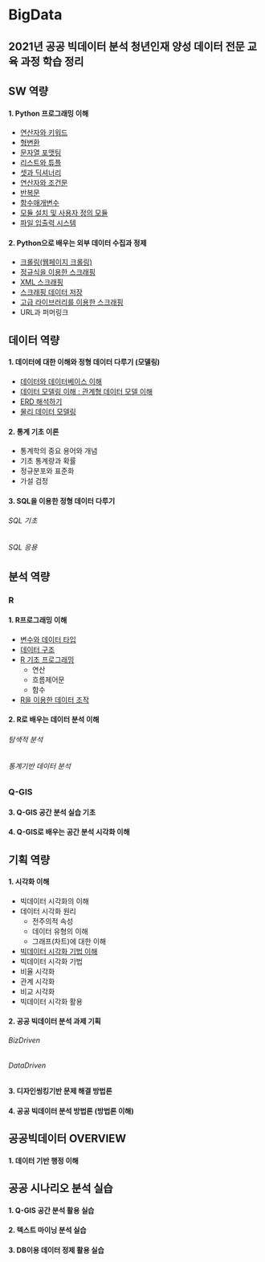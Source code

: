 # BigData
2021년 공공 빅데이터 분석 청년인재 양성 데이터 전문 교육 과정 학습 정리
--------------
## SW 역량
#### 1. Python 프로그래밍 이해
* [연산자와 키워드](https://github.com/Zzeongyx2/bigData/blob/main/DAY_1/%EC%8B%A4%EC%8A%B5(1).py)
* [형변환](https://github.com/Zzeongyx2/bigData/blob/main/DAY_1/%EC%8B%A4%EC%8A%B5(2).py)
* [문자열 포맷팅](https://github.com/Zzeongyx2/bigData/blob/main/DAY_1/%EC%8B%A4%EC%8A%B5(3).py)
* [리스트와 튜플](https://github.com/Zzeongyx2/bigData/blob/main/DAY_1/%EC%8B%A4%EC%8A%B5(4).py)
* [셋과 딕셔너리](DAY_3/실습(1).py)
* [연산자와 조건문](DAY_3/실습(2).py)
* [반복문](DAY_3/실습(3).py)
* [함수매개변수](DAY_3/실습(4).py)
* [모듈 설치 및 사용자 정의 모듈](DAY_3/실습(5).py)
* [파일 입출력 시스템](DAY_3/실습(6).py)
#### 2. Python으로 배우는 외부 데이터 수집과 정제
* [크롤링(웹페이지 크롤링)](DAY_6/실습(1).py)
* [정규식을 이용한 스크래핑](DAY_6/실습(2).py)
* [XML 스크래핑](DAY_6/실습(3).py)
* [스크래핑 데이터 저장](DAY_6/실습(4).py)
* [고급 라이브러리를 이용한 스크래핑](DAY_6/실습(5).py)
* URL과 퍼머링크

## 데이터 역량
#### 1. 데이터에 대한 이해와 정형 데이터 다루기 (모델링)
* [데이터와 데이터베이스 이해](/DAY_2/workshop1.md)
* [데이터 모델링 이해 : 관계형 데이터 모델 이해](/DAY_2/workshop2.md)
* [ERD 해석하기](/DAY_2/workshop3.md)
* [물리 데이터 모델링](/DAY_2/workshop4.md)
#### 2. 통계 기초 이론
* 통계학의 중요 용어와 개념
* 기초 통계량과 확률
* 정규분포와 표준화
* 가설 검정
#### 3. SQL을 이용한 정형 데이터 다루기
###### SQL 기초
###### SQL 응용

## 분석 역량
### R
#### 1. R프로그래밍 이해
* [변수와 데이터 타입](/DAY_5/실습(2).R)
* [데이터 구조](/DAY_5/실습(3).R)
* [R 기초 프로그래밍](/DAY_5/실습(4).R)
  * 연산
  * 흐름제어문
  * 함수
* [R을 이용한 데이터 조작](/DAY_5/실습(5).R)
#### 2. R로 배우는 데이터 분석 이해
###### 탐색적 분석
###### 통계기반 데이터 분석
### Q-GIS
#### 3. Q-GIS 공간 분석 실습 기초 
#### 4. Q-GIS로 배우는 공간 분석 시각화 이해

## 기획 역량
#### 1. 시각화 이해
* 빅데이터 시각화의 이해
* 데이터 시각화 원리
  * 전주의적 속성
  * 데이터 유형의 이해
  * 그래프(차트)에 대한 이해
 * [빅데이터 시각화 기법 이해](/DAY_4/workshop.md)
 * 빅데이터 시각화 기법
  * 비율 시각화
  * 관계 시각화
  * 비교 시각화
 * 빅데이터 시각화 활용
#### 2. 공공 빅데이터 분석 과제 기획
###### BizDriven
###### DataDriven
#### 3. 디자인씽킹기반 문제 해결 방법론
#### 4. 공공 빅데이터 분석 방법론 (방법론 이해)


## 공공빅데이터 OVERVIEW
#### 1. 데이터 기반 행정 이해

## 공공 시나리오 분석 실습
#### 1. Q-GIS 공간 분석 활용 실습
#### 2. 텍스트 마이닝 분석 실습
#### 3. DB이용 데이터 정제 활용 실습
